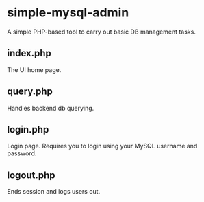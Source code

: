 # simple-mysql-admin
A simple PHP-based tool to carry out basic DB management tasks.

## index.php
The UI home page.

## query.php
Handles backend db querying.

## login.php
Login page. Requires you to login using your MySQL username and password.

## logout.php
Ends session and logs users out.
